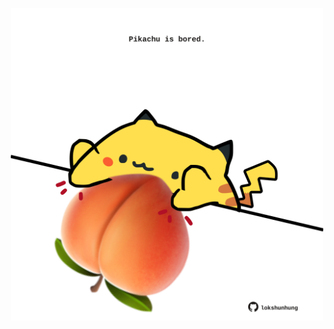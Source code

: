 <!-- built at 15/01/2025, 11:00:45 UTC -->
<p align="center">
  <img width="500" height="500" src="./ReadmeImage.svg">
</p>
